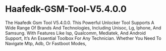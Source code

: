 # Haafedk-GSM-Tool-V5.4.0.0
The Haafedk Gsm Tool V5.4.0.0. This Powerful Unlocker Tool Supports A Wide Range Of Brands And Technologies, Including Unisoc, Lg, Iphone, And Samsung. With Features Like Isp, Qualcomm, Mediatek, And Android Support, It’s An Essential Toolbox For Any Technician. Whether You Need To Navigate Mtp, Adb, Or Fastboot Modes,

